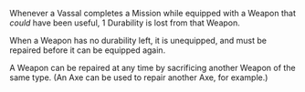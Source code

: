 Whenever a Vassal completes a Mission while equipped with a Weapon that _could_ have been useful, 1 Durability is lost from that Weapon.

When a Weapon has no durability left, it is unequipped, and must be repaired before it can be equipped again.

A Weapon can be repaired at any time by sacrificing another Weapon of the same type. (An Axe can be used to repair another Axe, for example.)
